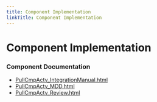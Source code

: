 ```yaml
---
title: Component Implementation
linkTitle: Component Implementation
---
```


# Component Implementation
### Component Documentation

- [PullCmpActv_IntegrationManual.html](doc/PullCmpActv_IntegrationManual.html)
- [PullCmpActv_MDD.html](doc/PullCmpActv_MDD.html)
- [PullCmpActv_Review.html](doc/PullCmpActv_Review.html)

